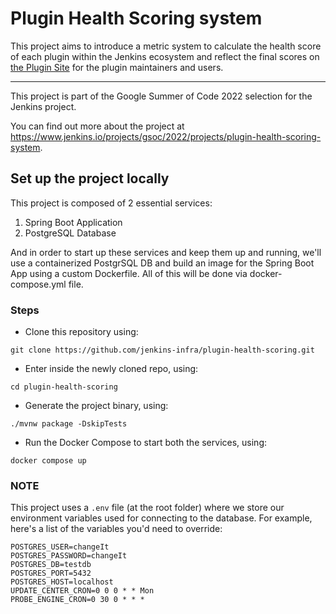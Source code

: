 # Plugin Health Scoring system

This project aims to introduce a metric system to calculate the health score of each plugin within the Jenkins ecosystem and reflect the final scores on [the Plugin Site](https://plugins.jenkins.io/) for the plugin maintainers and users.

---

This project is part of the Google Summer of Code 2022 selection for the Jenkins project.

You can find out more about the project at https://www.jenkins.io/projects/gsoc/2022/projects/plugin-health-scoring-system.

## Set up the project locally

This project is composed of 2 essential services:
1. Spring Boot Application
2. PostgreSQL Database

And in order to start up these services and keep them up and running, we'll use a containerized PostgrSQL DB and build an image for the Spring Boot App using a custom Dockerfile.
All of this will be done via docker-compose.yml file.

### Steps
- Clone this repository using:
```
git clone https://github.com/jenkins-infra/plugin-health-scoring.git
```
- Enter inside the newly cloned repo, using:
```
cd plugin-health-scoring
```
- Generate the project binary, using:
```
./mvnw package -DskipTests
```
- Run the Docker Compose to start both the services, using:
```
docker compose up
```

### NOTE
This project uses a `.env` file (at the root folder) where we store our environment variables used for connecting to the database.
For example, here's a list of the variables you'd need to override:

```
POSTGRES_USER=changeIt
POSTGRES_PASSWORD=changeIt
POSTGRES_DB=testdb
POSTGRES_PORT=5432
POSTGRES_HOST=localhost
UPDATE_CENTER_CRON=0 0 0 * * Mon
PROBE_ENGINE_CRON=0 30 0 * * *
```
